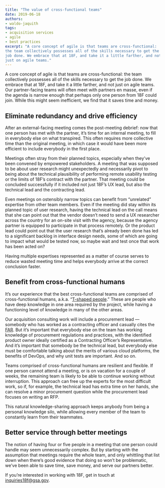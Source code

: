 ```yaml
---
title: "The value of cross-functional teams"
date: 2019-06-18
authors:
- waldo-jaquith
tags:
- acquisition services
- agile
- best practices
excerpt: "A core concept of agile is that teams are cross-functional:
the team collectively possesses all of the skills necessary to get the
job done. We embrace that at 18F, and take it a little farther, and not
just on agile teams."
---
```


A core concept of agile is that teams are cross-functional: the team
collectively possesses all of the skills necessary to get the job done.
We embrace that at 18F, and take it a little farther, and not just on
agile teams. Our partner-facing teams will often meet with partners en
masse, even if the agenda is narrow enough that perhaps only one person
from 18F could join. While this might seem inefficient, we find that it
saves time and money.

## Eliminate redundancy and drive efficiency

After an external-facing meeting comes the post-meeting debrief: now
that one person has met with the partner, it’s time for an internal
meeting, to fill in everybody else on what transpired. This often
requires more collective time than the original meeting, in which case
it would have been more efficient to include everybody in the first
place.

Meetings often stray from their planned topics, especially when they’ve
been convened by empowered stakeholders. A meeting that was supposed to
be about user research might unexpectedly and necessarily pivot to being
about the technical plausibility of performing remote usability testing
or the limits of 18F’s contract with the partner. That meeting could be
concluded successfully if it included not just 18F’s UX lead, but also
the technical lead and the contracting lead.

Even meetings on ostensibly narrow topics can benefit from “unrelated”
expertise from other team members. Even if the meeting did stay within
its planned topic of user research, having the technical lead on the
call means that she can point out that the vendor doesn’t need to send a
UX researcher across the country for an on-site visit with the agency,
because the agency partner is equipped to participate in that process
remotely. Or the product lead could point out that the user research
that’s already been done has led to a significant backlog in interface
design needs, some of which are going to impact what would be tested
now, so maybe wait and test once that work has been acted on?

Having multiple expertises represented as a matter of course serves to
reduce wasted meeting time and helps everybody arrive at the correct
conclusion faster.

## Benefit from cross-functional humans

It’s our experience that the best cross-functional teams are comprised
of cross-functional humans, a.k.a. “[T-shaped people](https://en.wikipedia.org/wiki/T-shaped_skills).” These are people who have deep knowledge in one area required by the project, while having a functioning level of knowledge in many of the other areas.

Our acquisition consulting work will include a procurement lead —
somebody who has worked as a contracting officer and casually cites the
[FAR](https://www.acquisition.gov/browse/index/far). But it’s
important that everybody else on the team has working knowledge of
procurement regulations and practices, with the identified product owner
ideally certified as a Contracting Officer’s Representative. And it’s
important that somebody be the technical lead, but everybody else must
be comfortable talking about the merits of various cloud platforms, the
benefits of DevOps, and why unit tests are important. And so on.

Teams comprised of cross-functional humans are resilient and flexible.
If one person cannot attend a meeting, or is on vacation for a couple of
weeks, the remaining team is likely to be able to continue working
without interruption. This approach can free up the experts for the most
difficult work, so if, for example, the technical lead has extra time on
her hands, she can resolve a minor procurement question while the
procurement lead focuses on writing an RFP.

This natural knowledge-sharing approach keeps anybody from being a
personal knowledge silo, while allowing every member of the team to
constantly learn from their teammates.

## Better service through better meetings

The notion of having four or five people in a meeting that one person
could handle may seem unnecessarily complex. But by starting with the
assumption that meetings require the whole team, and only whittling that
list down when there’s good evidence that doing so won’t be problematic,
we’ve been able to save time, save money, and serve our partners
better.

If you’re interested in working with 18F, get in touch at
[inquiries18f@gsa.gov](mailto:inquiries18f@gsa.gov).
